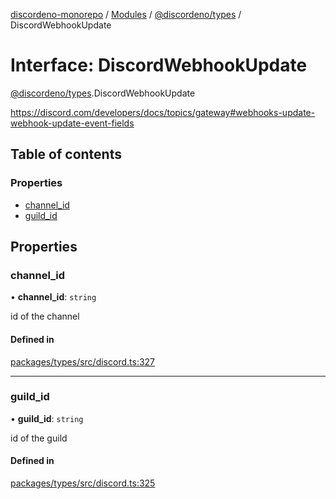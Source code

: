 [discordeno-monorepo](../README.md) / [Modules](../modules.md) / [@discordeno/types](../modules/discordeno_types.md) / DiscordWebhookUpdate

# Interface: DiscordWebhookUpdate

[@discordeno/types](../modules/discordeno_types.md).DiscordWebhookUpdate

https://discord.com/developers/docs/topics/gateway#webhooks-update-webhook-update-event-fields

## Table of contents

### Properties

- [channel_id](discordeno_types.DiscordWebhookUpdate.md#channel_id)
- [guild_id](discordeno_types.DiscordWebhookUpdate.md#guild_id)

## Properties

### channel_id

• **channel_id**: `string`

id of the channel

#### Defined in

[packages/types/src/discord.ts:327](https://github.com/deepsarda/discordeno/blob/c6dc30bb/packages/types/src/discord.ts#L327)

---

### guild_id

• **guild_id**: `string`

id of the guild

#### Defined in

[packages/types/src/discord.ts:325](https://github.com/deepsarda/discordeno/blob/c6dc30bb/packages/types/src/discord.ts#L325)
